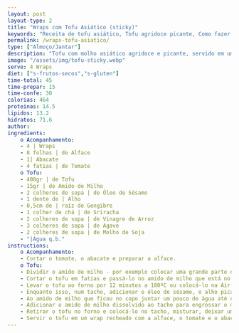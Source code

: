 ```yaml
---
layout: post
layout-type: 2
title: "Wraps com Tofu Asiático (sticky)"
keywords: "Receita de tofu asiático, Tofu agridoce picante, Como fazer tofu sticky, Tofu vegano com molho asiático, Tofu fácil com wrap, Tofu asiático, Wraps vegan, Receita agridoce, Tofu sticky, Tofu picante, Receita fácil de wraps com tofu asiático, Como fazer tofu agridoce sticky em casa, Wrap vegano com tofu e molho picante, Receita saudável de wraps com tofu e vegetais, Tofu com molho asiático agridoce e picante, Como preparar wraps de tofu vegan para o jantar, Receita sem glúten de wraps com tofu e abacate, Tofu ao forno, Tofu na air fryer, Molho asiático caseiro, Wrap saudável e vegan, Receita vegan sem frutos secos, Almoço ou jantar rápido, Alimentação plant-based, Tofu para iniciantes, Receita económica vegan, Tofu com molho de soja e gengibre"
permalink: /wraps-tofu-asiatico/
type: ["Almoço/Jantar"]
description: "Tofu com molho asiático agridoce e picante, servido em um wrap e com salada"
image: "/assets/img/tofu-sticky.webp"
serve: 4 Wraps
diet: ["s-frutos-secos","s-gluten"]
time-total: 45
time-prepar: 15
time-confe: 30 
calorias: 464
proteinas: 14.5
lipidos: 13.2
hidratos: 71.6
author: 
ingredients:
    o Acompanhamento:
    - 4 | Wraps
    - 8 folhas | de Alface
    - 1| Abacate
    - ⁠4 fatias | de Tomate
    o Tofu:
    - 400gr | de Tofu
    - 15gr | de Amido de Milho
    - 2 colheres de sopa | de Óleo de Sésamo 
    - 1 dente de | Alho
    - 0,5cm de | raíz de Gengibre
    - 1 colher de chá | de Sriracha
    - 2 colheres de sopa | de Vinagre de Arroz
    - 3 colheres de sopa | de Agave
    - 2 colheres de sopa | de Molho de Soja
    - "|Água q.b."
instructions:
    o Acompanhamento:
    - Cortar o tomate, o abacate e preparar a alface. 
    o Tofu:
    - Dividir o amido de milho - por exemplo colocar uma grande parte do amido num prato e o restante num copo.
    - Cortar o tofu em fatias e passá-lo no amido de milho que está no prato, como se o quiséssemos panar.
    - Levar o tofu ao forno por 12 minutos a 180ºC ou colocá-lo na Air Fryer (normalmente não demora tanto tempo). Ir verificando para que não fique seco.
    - Enquanto isso, num tacho, adicionar o óleo de sésamo, o alho picado, a raíz de gengibre ralada, o sriracha, o vinagre de arroz, o agave e o molho de soja. Misturar bem e aquecer durante 5 minutos.
    - Ao amido de milho que ficou no copo juntar um pouco de água até que fique completamente dissolvido.
    - Adicionar o amido de milho dissolvido ao tacho para engrossar o molho.
    - Retirar o tofu no forno e colocá-lo no tacho, misturar, deixar um pouco para que ganhe o sabor. Retirar.
    - Servir o tofu em um wrap recheado com a alface, o tomate e o abacate.
---
```

